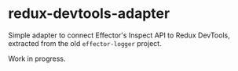 # redux-devtools-adapter

Simple adapter to connect Effector's Inspect API to Redux DevTools, extracted from the old `effector-logger` project.

Work in progress.
